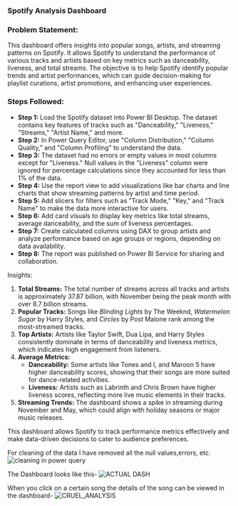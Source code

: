 ### Spotify Analysis Dashboard
### Problem Statement:
This dashboard offers insights into popular songs, artists, and streaming patterns on Spotify. It allows Spotify to understand the performance of various tracks and artists based on key metrics such as danceability, liveness, and total streams. The objective is to help Spotify identify popular trends and artist performances, which can guide decision-making for playlist curations, artist promotions, and enhancing user experiences.

### Steps Followed:
- **Step 1:** Load the Spotify dataset into Power BI Desktop. The dataset contains key features of tracks such as "Danceability," "Liveness," "Streams," "Artist Name," and more.
- **Step 2:** In Power Query Editor, use "Column Distribution," "Column Quality," and "Column Profiling" to understand the data.
- **Step 3:** The dataset had no errors or empty values in most columns except for "Liveness." Null values in the "Liveness" column were ignored for percentage calculations since they accounted for less than 1% of the data.
- **Step 4:** Use the report view to add visualizations like bar charts and line charts that show streaming patterns by artist and time period.
- **Step 5:** Add slicers for filters such as "Track Mode," "Key," and "Track Name" to make the data more interactive for users.
- **Step 6:** Add card visuals to display key metrics like total streams, average danceability, and the sum of liveness percentages.
- **Step 7:** Create calculated columns using DAX to group artists and analyze performance based on age groups or regions, depending on data availability.
- **Step 8:** The report was published on Power BI Service for sharing and collaboration.

Insights:
1. **Total Streams:** The total number of streams across all tracks and artists is approximately 37.87 billion, with November being the peak month with over 8.7 billion streams.
2. **Popular Tracks:** Songs like *Blinding Lights* by The Weeknd, *Watermelon Sugar* by Harry Styles, and *Circles* by Post Malone rank among the most-streamed tracks.
3. **Top Artists:** Artists like Taylor Swift, Dua Lipa, and Harry Styles consistently dominate in terms of danceability and liveness metrics, which indicates high engagement from listeners.
4. **Average Metrics:**
   - **Danceability:** Some artists like Tones and I, and Maroon 5 have higher danceability scores, showing that their songs are more suited for dance-related activities.
   - **Liveness:** Artists such as Labrinth and Chris Brown have higher liveness scores, reflecting more live music elements in their tracks.
5. **Streaming Trends:** The dashboard shows a spike in streaming during November and May, which could align with holiday seasons or major music releases.
  
This dashboard allows Spotify to track performance metrics effectively and make data-driven decisions to cater to audience preferences.

For cleaning of the data I have removed all the null values,errors, etc.
![cleaning in power query](https://github.com/user-attachments/assets/77835359-e341-49e6-96e6-8fe16d43862d)

The Dashboard looks like this-
![ACTUAL DASH](https://github.com/user-attachments/assets/3ab61f37-39ff-4d80-9e68-bf0bd2c4b2b8)

When you click on a certain song the details of the song can be viewed in the dashboard-
![CRUEL_ANALYSIS](https://github.com/user-attachments/assets/3a5e10e9-77df-4e48-beee-136b1c912896)
